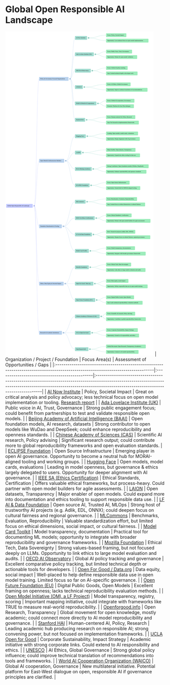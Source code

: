 # Global Open Responsible AI Landscape

![AI Ethics Mind Map](Mind_Map.png) 
| Organization / Project / Foundation                                                                                           | Focus Area(s)                                 | Assessment of Opportunities / Gaps                                                                                                                                                                             |
|:------------------------------------------------------------------------------------------------------------------------------|:----------------------------------------------|:---------------------------------------------------------------------------------------------------------------------------------------------------------------------------------------------------------------|
| [AI Now Institute](https://ainowinstitute.org)                                                                                | Policy, Societal Impact                       | Great on critical analysis and policy advocacy; less technical focus on open model implementation or tooling. [Research report](https://ainowinstitute.org/publications/research/ai-now-2025-landscape-report) |
| [Ada Lovelace Institute (UK)](https://adalovelaceinstitute.org)                                                               | Public voice in AI, Trust, Governance         | Strong public engagement focus; could benefit from partnerships to test and validate responsible open models.                                                                                                  |
| [Beijing Academy of Artificial Intelligence (BAAI)](https://www.baai.ac.cn/english.html)                                      | Open foundation models, AI research, datasets | Strong contributor to open models like WuDao and DeepSeek; could enhance reproducibility and openness standards.                                                                                               |
| [Chinese Academy of Sciences (CAS)](http://english.cas.cn/)                                                                   | Scientific AI research, Policy advising       | Significant research output; could contribute more to global reproducibility frameworks and open evaluation standards.                                                                                         |
| [ECLIPSE Foundation](https://www.eclipse.org)                                                                                 | Open Source Infrastructure                    | Emerging player in open AI governance. Opportunity to become a neutral hub for MORAI-aligned tooling and working groups.                                                                                       |
| [Hugging Face](https://huggingface.co)                                                                                        | Open models, model cards, evaluations         | Leading in model openness, but governance & ethics largely delegated to users. Opportunity for deeper alignment with AI governance.                                                                            |
| [IEEE SA (Ethics Certification)](https://ethicsinaction.ieee.org)                                                             | Ethical Standards, Certification              | Offers valuable ethical frameworks, but process-heavy. Could partner with open model builders for agile assessments.                                                                                           |
| [LAION](https://laion.ai)                                                                                                     | Open datasets, Transparency                   | Major enabler of open models. Could expand more into documentation and ethics tooling to support responsible data use.                                                                                         |
| [LF AI & Data Foundation](https://lfaidata.foundation)                                                                        | Open source AI, Trusted AI, MLOps             | Strong host of trustworthy AI projects (e.g. Adlik, EDL, ONNX); could deepen focus on cultural fairness and regional governance.                                                                               |
| [MLCommons](https://mlcommons.org)                                                                                            | Benchmarks, Evaluation, Reproducibility       | Valuable standardization effort, but limited focus on ethical dimensions, social impact, or cultural fairness.                                                                                                 |
| [Model Card Toolkit](https://github.com/tensorflow/model-card-toolkit)                                                        | Model transparency, documentation             | Practical tool for documenting ML models; opportunity to integrate with broader reproducibility and governance frameworks.                                                                                     |
| [Mozilla Foundation](https://foundation.mozilla.org)                                                                          | Ethical Tech, Data Sovereignty                | Strong values-based framing, but not focused deeply on LLMs. Opportunity to link ethics to large model evaluation and audits.                                                                                  |
| [OECD AI Observatory](https://oecd.ai)                                                                                        | Global AI policy tracking and governance      | Excellent comparative policy tracking, but limited technical depth or actionable tools for developers.                                                                                                         |
| [Open For Good / Data.org](https://data.org/open-for-good)                                                                    | Data equity, social impact                    | Well-placed to help define responsible data use in open model training. Limited focus so far on AI-specific governance.                                                                                        |
| [Open Future Foundation (EU)](https://openfuture.eu)                                                                          | Digital Public Goods, Open Models             | Excellent framing on openness; lacks technical reproducibility evaluation methods.                                                                                                                             |
| [Open Model Initiative (OMI, a LF Project)](https://openmodel.foundation/)                                                    | Model transparency, registry, scoring         | Important mapping initiative, could integrate with frameworks like TRUE to measure real-world reproducibility.                                                                                                 |
| [Openforgood.info](https://openforgood.info)                                                                                  | Open Research, Transparency                   | Global movement for open knowledge, mostly academic; could connect more directly to AI model reproducibility and governance.                                                                                   |
| [Stanford HAI](https://hai.stanford.edu)                                                                                      | Human-centered AI, Policy, Research           | Leading academic hub producing research on responsible AI; strong convening power, but not focused on implementation frameworks.                                                                               |
| [UCLA Open for Good](https://www.anderson.ucla.edu/about/centers/impactanderson/corporate-sustainability/about-open-for-good) | Corporate Sustainability, Impact Strategy     | Academic initiative with strong corporate links. Could extend to AI responsibility and ethics.                                                                                                                 |
| [UNESCO](https://unesdoc.unesco.org/ark:/48223/pf0000381137)                                                                  | AI Ethics, Global Governance                  | Strong global policy influence; could improve technical translation of recommendations into tools and frameworks.                                                                                              |
| [World AI Cooperation Organization (WAICO)](https://voc-gj.cast.org.cn/index/info?api=GwArticle&id=41459)                             | Global AI cooperation, Governance             | New multilateral initiative. Potential platform for East-West dialogue on open, responsible AI if governance principles are clarified.                                                                         |